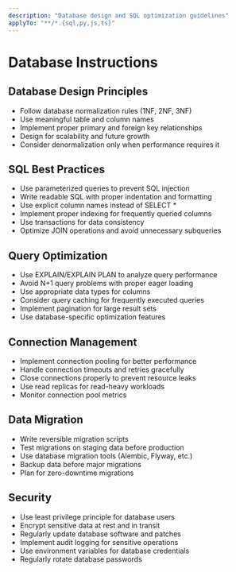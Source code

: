 ```yaml
---
description: "Database design and SQL optimization guidelines"
applyTo: "**/*.{sql,py,js,ts}"
---
```


# Database Instructions

## Database Design Principles
- Follow database normalization rules (1NF, 2NF, 3NF)
- Use meaningful table and column names
- Implement proper primary and foreign key relationships
- Design for scalability and future growth
- Consider denormalization only when performance requires it

## SQL Best Practices
- Use parameterized queries to prevent SQL injection
- Write readable SQL with proper indentation and formatting
- Use explicit column names instead of SELECT *
- Implement proper indexing for frequently queried columns
- Use transactions for data consistency
- Optimize JOIN operations and avoid unnecessary subqueries

## Query Optimization
- Use EXPLAIN/EXPLAIN PLAN to analyze query performance
- Avoid N+1 query problems with proper eager loading
- Use appropriate data types for columns
- Consider query caching for frequently executed queries
- Implement pagination for large result sets
- Use database-specific optimization features

## Connection Management
- Implement connection pooling for better performance
- Handle connection timeouts and retries gracefully
- Close connections properly to prevent resource leaks
- Use read replicas for read-heavy workloads
- Monitor connection pool metrics

## Data Migration
- Write reversible migration scripts
- Test migrations on staging data before production
- Use database migration tools (Alembic, Flyway, etc.)
- Backup data before major migrations
- Plan for zero-downtime migrations

## Security
- Use least privilege principle for database users
- Encrypt sensitive data at rest and in transit
- Regularly update database software and patches
- Implement audit logging for sensitive operations
- Use environment variables for database credentials
- Regularly rotate database passwords
